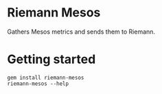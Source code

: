 # Riemann Mesos

Gathers Mesos metrics and sends them to Riemann.

# Getting started

```
gem install riemann-mesos
riemann-mesos --help
```
